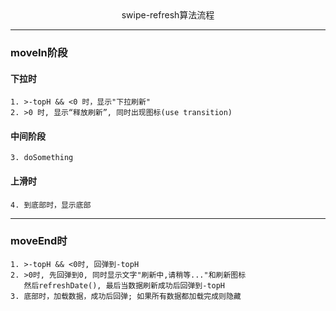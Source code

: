 <center style='text-align: center'>swipe-refresh算法流程</center>

---

### moveIn阶段

#### 下拉时
    1. >-topH && <0 时，显示"下拉刷新"
    2. >0 时, 显示“释放刷新”, 同时出现图标(use transition)  
    
#### 中间阶段
    3. doSomething
    
#### 上滑时
    4. 到底部时，显示底部
    
---
### moveEnd时
    1. >-topH && <0时, 回弹到-topH
    2. >0时, 先回弹到0, 同时显示文字"刷新中,请稍等..."和刷新图标
       然后refreshDate(), 最后当数据刷新成功后回弹到-topH
    3. 底部时，加载数据，成功后回弹; 如果所有数据都加载完成则隐藏
    
